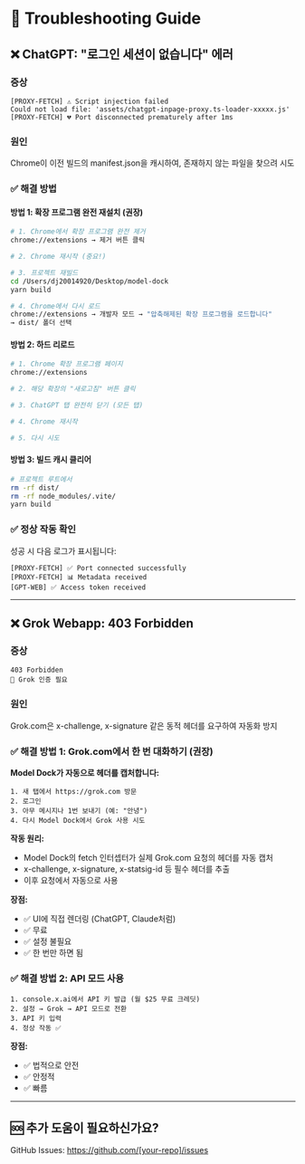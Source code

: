 # 🔧 Troubleshooting Guide

## ❌ ChatGPT: "로그인 세션이 없습니다" 에러

### 증상
```
[PROXY-FETCH] ⚠️ Script injection failed
Could not load file: 'assets/chatgpt-inpage-proxy.ts-loader-xxxxx.js'
[PROXY-FETCH] 💔 Port disconnected prematurely after 1ms
```

### 원인
Chrome이 이전 빌드의 manifest.json을 캐시하여, 존재하지 않는 파일을 찾으려 시도

### ✅ 해결 방법

#### **방법 1: 확장 프로그램 완전 재설치 (권장)**
```bash
# 1. Chrome에서 확장 프로그램 완전 제거
chrome://extensions → 제거 버튼 클릭

# 2. Chrome 재시작 (중요!)

# 3. 프로젝트 재빌드
cd /Users/dj20014920/Desktop/model-dock
yarn build

# 4. Chrome에서 다시 로드
chrome://extensions → 개발자 모드 → "압축해제된 확장 프로그램을 로드합니다"
→ dist/ 폴더 선택
```

#### **방법 2: 하드 리로드**
```bash
# 1. Chrome 확장 프로그램 페이지
chrome://extensions

# 2. 해당 확장의 "새로고침" 버튼 클릭

# 3. ChatGPT 탭 완전히 닫기 (모든 탭)

# 4. Chrome 재시작

# 5. 다시 시도
```

#### **방법 3: 빌드 캐시 클리어**
```bash
# 프로젝트 루트에서
rm -rf dist/
rm -rf node_modules/.vite/
yarn build
```

### ✅ 정상 작동 확인
성공 시 다음 로그가 표시됩니다:
```
[PROXY-FETCH] ✅ Port connected successfully
[PROXY-FETCH] 📊 Metadata received
[GPT-WEB] ✅ Access token received
```

---

## ❌ Grok Webapp: 403 Forbidden

### 증상
```
403 Forbidden
🔐 Grok 인증 필요
```

### 원인
Grok.com은 x-challenge, x-signature 같은 동적 헤더를 요구하여 자동화 방지

### ✅ 해결 방법 1: Grok.com에서 한 번 대화하기 (권장)

**Model Dock가 자동으로 헤더를 캡처합니다:**

```
1. 새 탭에서 https://grok.com 방문
2. 로그인
3. 아무 메시지나 1번 보내기 (예: "안녕")
4. 다시 Model Dock에서 Grok 사용 시도
```

**작동 원리:**
- Model Dock의 fetch 인터셉터가 실제 Grok.com 요청의 헤더를 자동 캡처
- x-challenge, x-signature, x-statsig-id 등 필수 헤더를 추출
- 이후 요청에서 자동으로 사용

**장점:**
- ✅ UI에 직접 렌더링 (ChatGPT, Claude처럼)
- ✅ 무료
- ✅ 설정 불필요
- ✅ 한 번만 하면 됨

### ✅ 해결 방법 2: API 모드 사용

```
1. console.x.ai에서 API 키 발급 (월 $25 무료 크레딧)
2. 설정 → Grok → API 모드로 전환
3. API 키 입력
4. 정상 작동 ✅
```

**장점:**
- ✅ 법적으로 안전
- ✅ 안정적
- ✅ 빠름

---

## 🆘 추가 도움이 필요하신가요?

GitHub Issues: https://github.com/[your-repo]/issues
